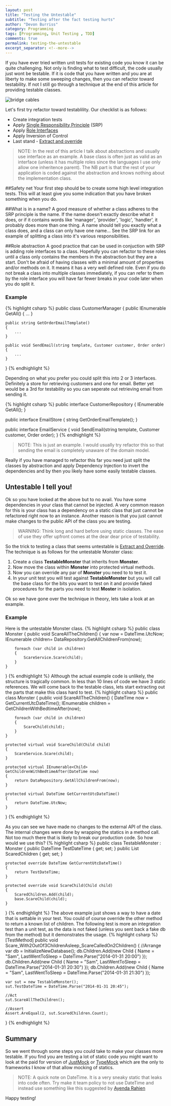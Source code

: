 ```yaml
---
layout: post
title: "Testing the Untestable"
subtitle: "Testing after the fact testing hurts"
author: "Devon Burriss"
category: Programming
tags: [Programming, Unit Testing , TDD]
comments: true
permalink: testing-the-untestable
excerpt_separator: <!--more-->
---
```


If you have ever tried written unit tests for existing code you know it can be quite challenging. Not only is finding what to test difficult, the code usually just wont be testable. If it is code that you have written and you are at liberty to make some sweeping changes, then you can refactor toward testability. If not I still go through a technique at the end of this article for providing testable classes.

![bridge cables](/img/posts/2015/bridge-cables-resize.jpg)

<!--more-->
Let's first try refactor toward testablility.
Our checklist is as follows:

* Create integration tests
* Apply [Single Responsibility Principle](http://devonburriss.me/single-respon/) (SRP)
* Apply [Role Interfaces](http://martinfowler.com/bliki/RoleInterface.html)
* Apply Inversion of Control
* Last stand - [Extract and override](http://amzn.to/1EN0Ymg)

> NOTE: In the rest of this article I talk about abstractions and usually use interface as an example. A base class is often just as valid as an interface (unless it has multiple roles since the languages I use only allow one inheritence parent). The NB part is that the rest of your application is coded against the abstraction and knows nothing about the implementation class.

##Safety net
Your first step should be to create some high level integration tests. This will at least give you some indication that you have broken something when you do.

##What is in a name?
A good measure of whether a class adheres to the SRP principle is the name. If the name doesn't exactly describe what it does, or if it contains words like 'manager', 'provider', 'logic', 'handler', it probably does more than one thing. A name should tell you exactly what a class does, and a class can only have one name...
See the SRP link for an example of splitting a class into it's various responsibilities.

##Role abstraction
A good practice that can be used in conjuction with SRP is adding role interfaces to a class. Hopefully you can refactor to these roles until a class only contains the members in the abstraction but they are a start. Don't be afraid of having classes with a minimal amount of properties and/or methods on it. It means it has a very well defined role.
Even if you do not break a class into multiple classes immediately, if you can refer to them by the role interface you will have far fewer breaks in your code later when you do split it.
### Example
{% highlight csharp %}
public class CustomerManager
{
	public IEnumerable<Customer> GetAll()
	{
		...
	}

	public string GetOrderEmailTemplate()
	{
		...
	}

	public void SendEmail(string template, Customer customer, Order order)
	{
		...
	}
}
{% endhighlight %}

Depending on what you prefer you could split this into 2 or 3 interfaces. Definitely a store for retrieving customers and one for email. Better yet would be a 3rd for testability so you can seperate out retrieving email from sending it.

{% highlight csharp %}
public interface CustomerRepository
{
	IEnumerable<Customer> GetAll();
}

public interface EmailStore
{
	string GetOrderEmailTemplate();
}

public interface EmailService
{
	void SendEmail(string template, Customer customer, Order order);
}
{% endhighlight %}
> NOTE: This is just an example. I would usually try refactor this so that sending the email is completely unaware of the domain model.

Really if you have managed to refactor this far you need just split the classes by abstraction and apply Dependency Injection to invert the dependencies and by then you likely have some easily testable classes.

## Untestable I tell you!

Ok so you have looked at the above but to no avail. You have some dependencies in your class that cannot be injected. A very common reason for this is your class has a dependency on a static class that just cannot be refactored right now to an instance. Another reason is that you just cannot make changes to the public API of the class you are testing. 
> WARNING: Think long and hard before using static classes. The ease of use  they offer upfront comes at the dear dear price of testability.

So the trick to testing a class that seems untestable is [Extract and Override](http://amzn.to/1EN0Ymg). The technique is as follows for the untestable Monster class:
1. Create a class **TestableMonster** that inherits from **Monster**.
2. Now move the class within **Monster** into protected virtual methods.
3. Now you can override any par of **Monster** you need to to test it.
4. In your unit test you will test against **TestableMonster** but you will call the base class for the bits you want to test on it and provide faked procedures for the parts you need to test **Moster** in isolation.

Ok so we have gone over the technique in theory, lets take a look at an example.

### Example

Here is the untestable Monster class.
{% highlight csharp %}
public class Monster
{
	public void ScareAllTheChildren()
	{
		var now = DateTime.UtcNow;
		IEnumerable<Child> children= DataRepository.GetAllChildrenFrom(now);

		foreach (var child in children)
		{
			ScareService.Scare(child);
		}
	}
}
{% endhighlight %}
Although the actual example code is unlikely, the structure is tragically common. In less than 10 lines of code we have 3 static references. We will come back to the testable class, lets start extracting out the parts that make this class hard to test.
{% highlight csharp %}
public class Monster
{
	public void ScareAllTheChildren()
	{
		DateTime now = GetCurrentUtcDateTime();
		IEnumerable<Child> children = GetChildrenWithBedtimeAfter(now);

		foreach (var child in children)
		{
			ScareChild(child);
		}
	}

	protected virtual void ScareChild(Child child)
	{
		ScareService.Scare(child);
	}

	protected virtual IEnumerable<Child> GetChildrenWithBedtimeAfter(DateTime now)
	{
		return DataRepository.GetAllChildrenFrom(now);
	}

	protected virtual DateTime GetCurrentUtcDateTime()
	{
		return DateTime.UtcNow;
	}
}
{% endhighlight %}

As you can see we have made no changes to the external API of the class. The internal changes were done by wrapping the statics in a method call. Not too much there that is likely to break our production code.
So how would we use this?
{% highlight csharp %}
public class TestableMonster : Monster
{
	public DateTime TestDateTime { get; set; }
    public List<Child> ScaredChildren  { get; set; }
    
	protected override DateTime GetCurrentUtcDateTime()
	{
		return TestDateTime;
	}
    
    protected override void ScareChild(Child child)
	{
		ScaredChildren.Add(child);
		base.ScareChild(child);
	}
}
{% endhighlight %}
The above example just shows a way to have a date that is settable in your test. You could of course override the other method to return a known list of children.
The following test is more an integration test than a unit test, as the data is not faked (unless you sent back a fake db from the method) but it demonstrates the usage.
{% highlight csharp %}
[TestMethod]
public void Scare_With2OutOf3ChildrenAsleep_ScareCalledOn2Children()
{
	//Arrange
	var db = InitializeNewDatabase();
	db.Children.Add(new Child { Name = "Sam", LastWentToSleep = DateTime.Parse("2014-01-31 20:00") });
	db.Children.Add(new Child { Name = "Sam", LastWentToSleep = DateTime.Parse("2014-01-31 20:30") });
	db.Children.Add(new Child { Name = "Sam", LastWentToSleep = DateTime.Parse("2014-01-31 21:30") });
    
	var sut = new TestableMonster();
	sut.TestDateTime = DateTime.Parse("2014-01-31 20:45");
    
	//Act
	sut.ScareAllTheChildren();

	//Assert
	Assert.AreEqual(2, sut.ScaredChildren.Count);
}
{% endhighlight %}

## Summary
So we went through some steps you could take to make your classes more testable. If you find you are testing a lot of static code you might want to look at the paid for version of [JustMock](http://www.telerik.com/products/mocking.aspx) or [TypeMock](http://typemock.com/) which are the only to frameworks I know of that allow mocking of statics.

> NOTE: A quick note on DateTime. It is a very sneaky static that leaks into code often. Try make it team policy to not use DateTime and instead use something like this suggested by [Ayenda Rahien](http://ayende.com/blog/3408/dealing-with-time-in-tests)

Happy testing!

